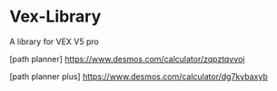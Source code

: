 # Vex-Library
A library for VEX V5 pro

[path planner]
https://www.desmos.com/calculator/zqpztqvvoi

[path planner plus]
https://www.desmos.com/calculator/dg7kybaxyb
